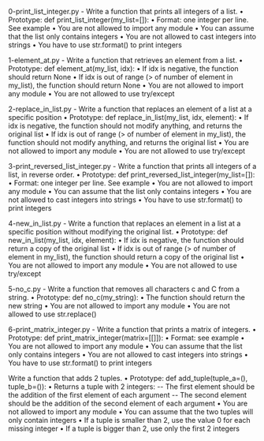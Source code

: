 0-print_list_integer.py - Write a function that prints all integers of a list.
    • Prototype: def print_list_integer(my_list=[]):
    • Format: one integer per line. See example
    • You are not allowed to import any module
    • You can assume that the list only contains integers
    • You are not allowed to cast integers into strings
    • You have to use str.format() to print integers

1-element_at.py - Write a function that retrieves an element from a list.
    • Prototype: def element_at(my_list, idx):
    • If idx is negative, the function should return None
    • If idx is out of range (> of number of element in my_list), the function should return None
    • You are not allowed to import any module
    • You are not allowed to use try/except

2-replace_in_list.py - Write a function that replaces an element of a list at a specific position
    • Prototype: def replace_in_list(my_list, idx, element):
    • If idx is negative, the function should not modify anything, and returns the original list
    • If idx is out of range (> of number of element in my_list), the function should not modify anything, and returns the original list
    • You are not allowed to import any module
    • You are not allowed to use try/except

3-print_reversed_list_integer.py - Write a function that prints all integers of a list, in reverse order.
    • Prototype: def print_reversed_list_integer(my_list=[]):
    • Format: one integer per line. See example
    • You are not allowed to import any module
    • You can assume that the list only contains integers
    • You are not allowed to cast integers into strings
    • You have to use str.format() to print integers

4-new_in_list.py - Write a function that replaces an element in a list at a specific position without modifying the original list.
    • Prototype: def new_in_list(my_list, idx, element):
    • If idx is negative, the function should return a copy of the original list
    • If idx is out of range (> of number of element in my_list), the function should return a copy of the original list
    • You are not allowed to import any module
    • You are not allowed to use try/except

5-no_c.py - Write a function that removes all characters c and C from a string.
    • Prototype: def no_c(my_string):
    • The function should return the new string
    • You are not allowed to import any module
    • You are not allowed to use str.replace()

6-print_matrix_integer.py - Write a function that prints a matrix of integers.
    • Prototype: def print_matrix_integer(matrix=[[]]):
    • Format: see example
    • You are not allowed to import any module
    • You can assume that the list only contains integers
    • You are not allowed to cast integers into strings
    • You have to use str.format() to print integers

Write a function that adds 2 tuples.
    • Prototype: def add_tuple(tuple_a=(), tuple_b=()):
    • Returns a tuple with 2 integers:
    -- The first element should be the addition of the first element of each argument
    -- The second element should be the addition of the second element of each argument
    • You are not allowed to import any module
    • You can assume that the two tuples will only contain integers
    • If a tuple is smaller than 2, use the value 0 for each missing integer
    • If a tuple is bigger than 2, use only the first 2 integers


